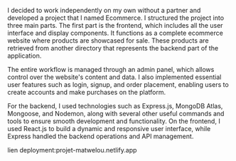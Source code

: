 I decided to work independently on my own without a partner and developed a project that I named Ecommerce. I structured the project into three main parts. The first part is the frontend, which includes all the user interface and display components. It functions as a complete ecommerce website where products are showcased for sale. These products are retrieved from another directory that represents the backend part of the application.

The entire workflow is managed through an admin panel, which allows control over the website's content and data. I also implemented essential user features such as login, signup, and order placement, enabling users to create accounts and make purchases on the platform.

For the backend, I used technologies such as Express.js, MongoDB Atlas, Mongoose, and Nodemon, along with several other useful commands and tools to ensure smooth development and functionality. On the frontend, I used React.js to build a dynamic and responsive user interface, while Express handled the backend operations and API management.

lien deployment:projet-matwelou.netlify.app

